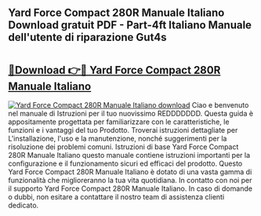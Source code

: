 ## Yard Force Compact 280R Manuale Italiano Download gratuit PDF - Part-4ft Italiano Manuale dell'utente di riparazione Gut4s

# <h2><a href="http://dfbmlu.blite.top/?on=Yard+Force+Compact+280R+Manuale+Italiano">🔗Download 👉🔴 Yard Force Compact 280R Manuale Italiano</a></h2>

[![Yard Force Compact 280R Manuale Italiano download](https://i.imgur.com/lujVjoI.png)](http://dfbmlu.blite.top/?on=Yard+Force+Compact+280R+Manuale+Italiano)
Ciao e benvenuto nel manuale di Istruzioni per il tuo nuovissimo REDDDDDDD. Questa guida è appositamente progettata per familiarizzare con le caratteristiche, le funzioni e i vantaggi del tuo Prodotto. Troverai istruzioni dettagliate per L'installazione, l'uso e la manutenzione, nonché suggerimenti per la risoluzione dei problemi comuni. Istruzioni di base Yard Force Compact 280R Manuale Italiano questo manuale contiene istruzioni importanti per la configurazione e il funzionamento sicuri ed efficaci del prodotto. Questo Yard Force Compact 280R Manuale Italiano è dotato di una vasta gamma di funzionalità che miglioreranno la tua vita quotidiana. In contatto con noi per il supporto Yard Force Compact 280R Manuale Italiano. In caso di domande o dubbi, non esitare a contattare il nostro team di assistenza clienti dedicato.
